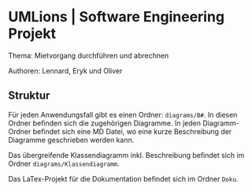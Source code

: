 # UMLions | Software Engineering Projekt

Thema: Mietvorgang durchführen und abrechnen

Authoren: Lennard, Eryk und Oliver

## Struktur

Für jeden Anwendungsfall gibt es einen Ordner: `diagrams/B#`. In diesen Ordner befinden sich die zugehörigen Diagramme. In jeden Diagramm-Ordner befindet sich eine MD Datei, wo eine kurze Beschreibung der Diagramme geschrieben werden kann.

Das übergreifende Klassendiagramm inkl. Beschreibung befindet sich im Ordner `diagrams/Klassendiagramm`.

Das LaTex-Projekt für die Dokumentation befindet sich im Ordner `Doku`.